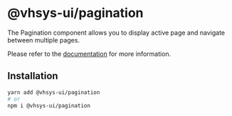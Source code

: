 # @vhsys-ui/pagination

The Pagination component allows you to display active page and navigate between multiple pages.

Please refer to the [documentation](https://vhsys.com.br/docs/components/pagination) for more information.

## Installation

```sh
yarn add @vhsys-ui/pagination
# or
npm i @vhsys-ui/pagination
```
